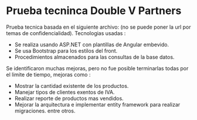 # Prueba tecninca Double V Partners

Prueba tecnica basada en el siguiente archivo: (no se puede poner la url por temas de confidencialidad).
Tecnologias usadas : 
* Se realiza usando ASP.NET con plantillas de Angular embevido.
* Se usa Bootstrap para los estilos del front.
* Procedimientos almacenados para las consultas de la base datos.

Se identificaron muchas mejoras, pero no fue posible terminarlas todas por el limite de tiempo, mejoras como :
* Mostrar la cantidad existente de los productos.
* Manejar tipos de clientes exentos de IVA.
* Realizar reporte de productos mas vendidos.
* Mejorar la arquitectura e implementar entity framework para realizar migraciones.
  entre otros.
